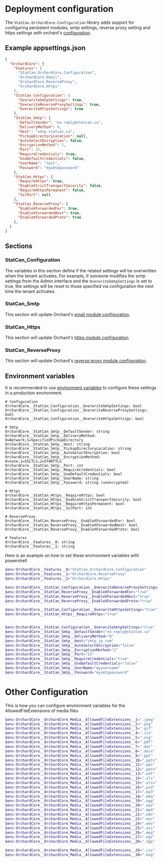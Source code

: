 # Deployment configuration

The `StatCan.OrchardCore.Configuration` library adds support for configuring persistent modules, smtp settings, reverse proxy setting and https settings with orchard's [configuration](https://docs.orchardcore.net/en/dev/docs/reference/core/Configuration/).

## Example appsettings.json

```json
{
  "OrchardCore": {
    "Features": [
      "StatCan.OrchardCore.Configuration",
      "OrchardCore.Email",
      "OrchardCore.ReverseProxy",
      "OrchardCore.Https"
    ],
    "StatCan_Configuration": {
      "OverwriteSmtpSettings": true,
      "OverwriteReverseProxySettings": true,
      "OverwriteHttpsSettings": true
    },
    "StatCan_Smtp": {
      "DefaultSender": "no-reply@statcan.ca",
      "DeliveryMethod": 0,
      "Host": "smtp.statcan.ca",
      "PickupDirectoryLocation": null,
      "AutoSelectEncryption": false,
      "EncryptionMethod": 2,
      "Port": 25,
      "RequireCredentials": true,
      "UseDefaultCredentials": false,
      "UserName": "test",
      "Password": "mysmtppassword"
    },
    "StatCan_Https": {
      "RequireHttps": true,
      "EnableStrictTransportSecurity": false,
      "RequireHttpsPermanent": false,
      "SslPort": null
    },
    "StatCan_ReverseProxy": {
      "EnableXForwardedFor": true,
      "EnableXForwardedHost": true,
      "EnableXForwardedProto": true
    },
  }
}
```

## Sections

### StatCan_Configuration

The variables in this section define if the related settings will be overwritten when the tenant activates. For example, if someone modifies the smtp settings from the Admin interface and the `OverwriteSmtpSettings` is set to true, the settings will be reset to those specified via configuration the next time the tenant activates.

### StatCan_Smtp
This section will update Orchard's [email module configuration](https://docs.orchardcore.net/en/dev/docs/reference/modules/Email). 

### StatCan_Https
This section will update Orchard's [https module configuration](https://docs.orchardcore.net/en/dev/docs/reference/modules/Https). 

### StatCan_ReverseProxy
This section will update Orchard's [reverse proxy module configuration](https://docs.orchardcore.net/en/dev/docs/reference/modules/ReverseProxy). 


## Environment variables

It is recommended to use [environment variables](https://docs.orchardcore.net/en/dev/docs/reference/core/Configuration/index.html#ishellconfiguration-via-environment-variables) to configure these settings in a production environment.

```shell
# Configuration
OrchardCore__StatCan_Configuration__OverwriteSmtpSettings: bool
OrchardCore__StatCan_Configuration__OverwriteReverseProxySettings: bool
OrchardCore__StatCan_Configuration__OverwriteHttpsSettings: bool

# Smtp
OrchardCore__StatCan_Smtp__DefaultSender: string
OrchardCore__StatCan_Smtp__DeliveryMethod: 0=Network;1=SpecifiedPickupDirectory
OrchardCore__StatCan_Smtp__Host: string
OrchardCore__StatCan_Smtp__PickupDirectoryLocation: string
OrchardCore__StatCan_Smtp__AutoSelectEncryption: bool
OrchardCore__StatCan_Smtp__EncryptionMethod: 0=none;1=SSLTLS;2=STARTTLS
OrchardCore__StatCan_Smtp__Port: int
OrchardCore__StatCan_Smtp__RequireCredentials: bool
OrchardCore__StatCan_Smtp__UseDefaultCredentials: bool
OrchardCore__StatCan_Smtp__UserName: string
OrchardCore__StatCan_Smtp__Password: string (unencrypted)

# Https
OrchardCore__StatCan_Https__RequireHttps: bool
OrchardCore__StatCan_Https__EnableStrictTransportSecurity: bool
OrchardCore__StatCan_Https__RequireHttpsPermanent: bool
OrchardCore__StatCan_Https__SslPort: int

# ReverseProxy
OrchardCore__StatCan_ReverseProxy__EnableXForwardedFor: bool
OrchardCore__StatCan_ReverseProxy__EnableXForwardedHost: bool
OrchardCore__StatCan_ReverseProxy__EnableXForwardedProto: bool

# Features
OrchardCore__Features__0: string
OrchardCore__Features__1: string

```

Here is an example on how to set these environment variables with powershell
```powershell
$env:OrchardCore__Features__0="StatCan.OrchardCore.Configuration"
$env:OrchardCore__Features__1="OrchardCore.ReverseProxy"
$env:OrchardCore__Features__2="OrchardCore.Https"

$env:OrchardCore__StatCan_Configuration__OverwriteReverseProxySettings="true"
$env:OrchardCore__StatCan_ReverseProxy__EnableXForwardedFor="true"
$env:OrchardCore__StatCan_ReverseProxy__EnableXForwardedHost="true"
$env:OrchardCore__StatCan_ReverseProxy__EnableXForwardedProto="true"

$env:OrchardCore__StatCan_Configuration__OverwriteHttpsSettings="true"
$env:OrchardCore__StatCan_Https__RequireHttps="true"


$env:OrchardCore__StatCan_Configuration__OverwriteSmtpSettings="true"
$env:OrchardCore__StatCan_Smtp__DefaultSender="no-reply@statcan.ca"
$env:OrchardCore__StatCan_Smtp__DeliveryMethod="0"
$env:OrchardCore__StatCan_Smtp__Host="smtp.jp.com"
$env:OrchardCore__StatCan_Smtp__AutoSelectEncryption="false"
$env:OrchardCore__StatCan_Smtp__EncryptionMethod="2"
$env:OrchardCore__StatCan_Smtp__Port="25"
$env:OrchardCore__StatCan_Smtp__RequireCredentials="true"
$env:OrchardCore__StatCan_Smtp__UseDefaultCredentials="false"
$env:OrchardCore__StatCan_Smtp__UserName="myusername"
$env:OrchardCore__StatCan_Smtp__Password="mysmtppassword"

```

# Other Configuration

This is how you can configure environment variables for the AllowedFileExtensions of media files

```powershell
$env:OrchardCore__OrchardCore_Media__AllowedFileExtensions__1=".jpeg"
$env:OrchardCore__OrchardCore_Media__AllowedFileExtensions__2=".png"
$env:OrchardCore__OrchardCore_Media__AllowedFileExtensions__3=".gif"
$env:OrchardCore__OrchardCore_Media__AllowedFileExtensions__4=".ico"
$env:OrchardCore__OrchardCore_Media__AllowedFileExtensions__5=".svg"
$env:OrchardCore__OrchardCore_Media__AllowedFileExtensions__6=".pdf"
$env:OrchardCore__OrchardCore_Media__AllowedFileExtensions__7=".doc"
$env:OrchardCore__OrchardCore_Media__AllowedFileExtensions__8=".docx"
$env:OrchardCore__OrchardCore_Media__AllowedFileExtensions__9=".ppt"
$env:OrchardCore__OrchardCore_Media__AllowedFileExtensions__10=".pptx"
$env:OrchardCore__OrchardCore_Media__AllowedFileExtensions__11=".pps"
$env:OrchardCore__OrchardCore_Media__AllowedFileExtensions__12=".ppsx"
$env:OrchardCore__OrchardCore_Media__AllowedFileExtensions__13=".odt"
$env:OrchardCore__OrchardCore_Media__AllowedFileExtensions__14=".xls"
$env:OrchardCore__OrchardCore_Media__AllowedFileExtensions__15=".xlsx"
$env:OrchardCore__OrchardCore_Media__AllowedFileExtensions__16=".psd"
$env:OrchardCore__OrchardCore_Media__AllowedFileExtensions__17=".mp3"
$env:OrchardCore__OrchardCore_Media__AllowedFileExtensions__18=".m4a"
$env:OrchardCore__OrchardCore_Media__AllowedFileExtensions__19=".ogg"
$env:OrchardCore__OrchardCore_Media__AllowedFileExtensions__20=".wav"
$env:OrchardCore__OrchardCore_Media__AllowedFileExtensions__21=".mp4"
$env:OrchardCore__OrchardCore_Media__AllowedFileExtensions__22=".m4v"
$env:OrchardCore__OrchardCore_Media__AllowedFileExtensions__23=".mov"
$env:OrchardCore__OrchardCore_Media__AllowedFileExtensions__24=".wmv"
$env:OrchardCore__OrchardCore_Media__AllowedFileExtensions__25=".avi"
$env:OrchardCore__OrchardCore_Media__AllowedFileExtensions__26=".mpg"
$env:OrchardCore__OrchardCore_Media__AllowedFileExtensions__27=".ogv"
$env:OrchardCore__OrchardCore_Media__AllowedFileExtensions__28=".3gp"

$env:OrchardCore__OrchardCore_Media__AllowedFileExtensions__29=".csv"
$env:OrchardCore__OrchardCore_Media__AllowedFileExtensions__30=".msg"

```
